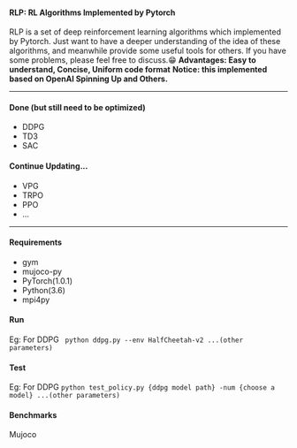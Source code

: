 #### RLP: RL Algorithms Implemented by Pytorch
RLP is a set of deep reinforcement learning algorithms which implemented by Pytorch.
Just want to have a deeper understanding of the idea of these algorithms, and meanwhile provide some useful tools for others.
If you have some problems, please feel free to discuss.😁
**Advantages: Easy to understand, Concise, Uniform code format**
**Notice: this implemented based on OpenAI Spinning Up and Others.**
***
#### Done (but still need to be optimized)
* DDPG
* TD3
* SAC

#### Continue Updating...
* VPG
* TRPO
* PPO
* ...
***
#### Requirements
* gym
* mujoco-py
* PyTorch(1.0.1)
* Python(3.6)
* mpi4py

#### Run
Eg: For DDPG
   ` python ddpg.py --env HalfCheetah-v2 ...(other parameters)`

#### Test
Eg: For DDPG
    `python test_policy.py {ddpg model path} -num {choose a model} ...(other parameters)`

#### Benchmarks

Mujoco




